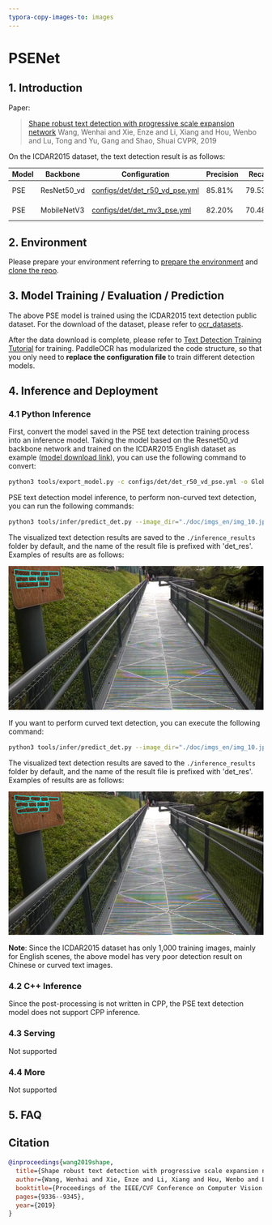```yaml
---
typora-copy-images-to: images
---
```



# PSENet
## 1. Introduction

Paper:
> [Shape robust text detection with progressive scale expansion network](https://arxiv.org/abs/1903.12473)
> Wang, Wenhai and Xie, Enze and Li, Xiang and Hou, Wenbo and Lu, Tong and Yu, Gang and Shao, Shuai
> CVPR, 2019

On the ICDAR2015 dataset, the text detection result is as follows:

|Model|Backbone|Configuration|Precision|Recall|Hmean|Download|
| --- | --- | --- | --- | --- | --- | --- |
|PSE| ResNet50_vd | [configs/det/det_r50_vd_pse.yml](../../configs/det/det_r50_vd_pse.yml)| 85.81%    |79.53%|82.55%|[trained model](https://paddleocr.bj.bcebos.com/dygraph_v2.1/en_det/det_r50_vd_pse_v2.0_train.tar)|
|PSE| MobileNetV3| [configs/det/det_mv3_pse.yml](../../configs/det/det_mv3_pse.yml) | 82.20%    |70.48%|75.89%|[trained model](https://paddleocr.bj.bcebos.com/dygraph_v2.1/en_det/det_mv3_pse_v2.0_train.tar)|


## 2. Environment
Please prepare your environment referring to [prepare the environment](./environment_en.md) and [clone the repo](./clone_en.md).


## 3. Model Training / Evaluation / Prediction
The above PSE model is trained using the ICDAR2015 text detection public dataset. For the download of the dataset, please refer to [ocr_datasets](./dataset/ocr_datasets_en.md).

After the data download is complete, please refer to [Text Detection Training Tutorial](./detection_en.md) for training. PaddleOCR has modularized the code structure, so that you only need to **replace the configuration file** to train different detection models.

## 4. Inference and Deployment
### 4.1 Python Inference
First, convert the model saved in the PSE text detection training process into an inference model. Taking the model based on the Resnet50_vd backbone network and trained on the ICDAR2015 English dataset as example ([model download link](https://paddleocr.bj.bcebos.com/dygraph_v2.1/en_det/det_r50_vd_pse_v2.0_train.tar)), you can use the following command to convert:

```bash
python3 tools/export_model.py -c configs/det/det_r50_vd_pse.yml -o Global.pretrained_model=./det_r50_vd_pse_v2.0_train/best_accuracy  Global.save_inference_dir=./inference/det_pse
```

PSE text detection model inference, to perform non-curved text detection, you can run the following commands:

```bash
python3 tools/infer/predict_det.py --image_dir="./doc/imgs_en/img_10.jpg" --det_model_dir="./inference/det_pse/" --det_algorithm="PSE" --det_pse_box_type=quad
```

The visualized text detection results are saved to the `./inference_results` folder by default, and the name of the result file is prefixed with 'det_res'. Examples of results are as follows:

![img](./images/det_res_img_10_pse.jpg)

If you want to perform curved text detection, you can execute the following command:

```bash
python3 tools/infer/predict_det.py --image_dir="./doc/imgs_en/img_10.jpg" --det_model_dir="./inference/det_pse/" --det_algorithm="PSE" --det_pse_box_type=poly
```

The visualized text detection results are saved to the `./inference_results` folder by default, and the name of the result file is prefixed with 'det_res'. Examples of results are as follows:

![](./images/det_res_img_10_pse_poly.jpg)

**Note**: Since the ICDAR2015 dataset has only 1,000 training images, mainly for English scenes, the above model has very poor detection result on Chinese or curved text images.


### 4.2 C++ Inference
Since the post-processing is not written in CPP, the PSE text detection model does not support CPP inference.

### 4.3 Serving
Not supported

### 4.4 More
Not supported

## 5. FAQ

## Citation
```bibtex
@inproceedings{wang2019shape,
  title={Shape robust text detection with progressive scale expansion network},
  author={Wang, Wenhai and Xie, Enze and Li, Xiang and Hou, Wenbo and Lu, Tong and Yu, Gang and Shao, Shuai},
  booktitle={Proceedings of the IEEE/CVF Conference on Computer Vision and Pattern Recognition},
  pages={9336--9345},
  year={2019}
}
```
